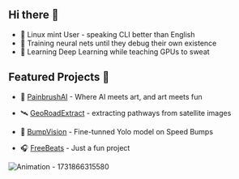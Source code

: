 ## Hi there 👋

- 🐧 Linux mint User - speaking CLI better than English
- 🤖 Training neural nets until they debug their own existence
- 🌱 Learning Deep Learning while teaching GPUs to sweat

## Featured Projects 🚀
- 🎨 [PainbrushAI](https://huggingface.co/spaces/ZapBot/paintbrushai) - Where AI meets art, and art meets fun
- 🛰️ [GeoRoadExtract](https://github.com/a-b-h-a-y-s-h-i-n-d-e/GeoRoadExtract) - extracting pathways from satellite images
- 🔭 [BumpVision](https://a-b-h-a-y-s-h-i-n-d-e.github.io/yolov5_speed_bumps/) - Fine-tunned Yolo model on Speed Bumps


- 🎧 [FreeBeats](https://free-beats.vercel.app/) - Just a fun project


![Animation - 1731866315580](https://github.com/user-attachments/assets/5395fa28-4b64-4dec-a700-1e8a8bdc91f5)

